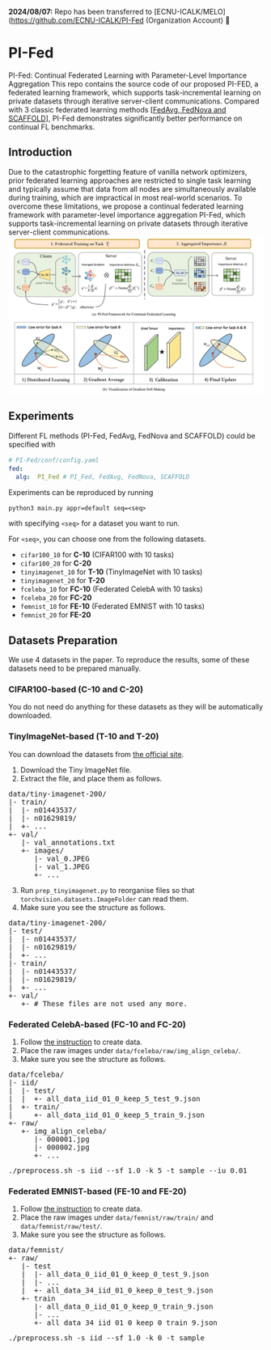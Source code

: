 **2024/08/07:** Repo has been transferred to [ECNU-ICALK/MELO](https://github.com/ECNU-ICALK/PI-Fed (Organization Account) 🔔
# PI-Fed

PI-Fed: Continual Federated Learning with Parameter-Level Importance Aggregation
This repo contains the source code of our proposed PI-FED, a federated learning framework, which supports task-incremental learning on private datasets through iterative server-client communications. 
Compared with 3 classic federated learning methods [[FedAvg, FedNova and SCAFFOLD](https://github.com/rruisong/pytorch_federated_learning)], PI-Fed demonstrates significantly better performance on continual FL benchmarks.

## Introduction
Due to the catastrophic forgetting feature of vanilla network optimizers, prior federated learning approaches are restricted to single task learning and typically assume that data from all nodes are simultaneously available during training, which are impractical in most real-world scenarios. 
To overcome these limitations, we propose a continual federated learning framework with parameter-level importance aggregation PI-Fed, 
which supports task-incremental learning on private datasets through iterative server-client communications.
![main](./plot/main_01.png)


## Experiments
Different FL methods (PI-Fed, FedAvg, FedNova and SCAFFOLD) could be specified with
```yaml
# PI-Fed/conf/config.yaml
fed:
  alg:  PI_Fed # PI_Fed, FedAvg, FedNova, SCAFFOLD
```

Experiments can be reproduced by running

```shell
python3 main.py appr=default seq=<seq> 
```

with specifying `<seq>` for a dataset you want to run.

For `<seq>`, you can choose one from the following datasets.

- `cifar100_10` for **C-10** (CIFAR100 with 10 tasks)
- `cifar100_20` for **C-20**
- `tinyimagenet_10` for **T-10** (TinyImageNet with 10 tasks)
- `tinyimagenet_20` for **T-20**
- `fceleba_10` for **FC-10** (Federated CelebA with 10 tasks)
- `fceleba_20` for **FC-20**
- `femnist_10` for **FE-10** (Federated EMNIST with 10 tasks)
- `femnist_20` for **FE-20**

## Datasets Preparation

We use 4 datasets in the paper. To reproduce the results, some of these datasets need to be prepared manually.

### CIFAR100-based (**C-10** and **C-20**)

You do not need do anything for these datasets as they will be automatically downloaded.

### TinyImageNet-based (**T-10** and **T-20**)

You can download the datasets from [the official site](https://image-net.org/).

1. Download the Tiny ImageNet file.
2. Extract the file, and place them as follows.

<pre>
data/tiny-imagenet-200/
|- train/
|  |- n01443537/
|  |- n01629819/
|  +- ...
+- val/
   |- val_annotations.txt
   +- images/
      |- val_0.JPEG
      |- val_1.JPEG
      +- ...
</pre>

3. Run `prep_tinyimagenet.py` to reorganise files so that `torchvision.datasets.ImageFolder` can read them.
4. Make sure you see the structure as follows.

<pre>
data/tiny-imagenet-200/
|- test/
|  |- n01443537/
|  |- n01629819/
|  +- ...
|- train/
|  |- n01443537/
|  |- n01629819/
|  +- ...
+- val/
   +- # These files are not used any more. 
</pre>



### Federated CelebA-based (**FC-10** and **FC-20**)

1. Follow [the instruction](https://github.com/TalwalkarLab/leaf/tree/master/data/celeba) to create data.
2. Place the raw images under `data/fceleba/raw/img_align_celeba/`.
3. Make sure you see the structure as follows.

<pre>
data/fceleba/
|- iid/
|  |- test/
|  |  +- all_data_iid_01_0_keep_5_test_9.json
|  +- train/ 
|     +- all_data_iid_01_0_keep_5_train_9.json
+- raw/
   +- img_align_celeba/
      |- 000001.jpg
      |- 000002.jpg
      +- ...
</pre>

<pre>
./preprocess.sh -s iid --sf 1.0 -k 5 -t sample --iu 0.01
</pre>
### Federated EMNIST-based (**FE-10** and **FE-20**)

1. Follow [the instruction](https://github.com/TalwalkarLab/leaf/tree/master/data/femnist) to create data.
2. Place the raw images under `data/femnist/raw/train/` and `data/femnist/raw/test/`.
3. Make sure you see the structure as follows.

<pre>
data/femnist/
+- raw/
   |- test
   |  |- all_data_0_iid_01_0_keep_0_test_9.json
   |  |- ...
   |  +- all_data_34_iid_01_0_keep_0_test_9.json
   +- train
      |- all_data_0_iid_01_0_keep_0_train_9.json
      |- ...
      +- all_data_34_iid_01_0_keep_0_train_9.json
</pre>
<pre>
./preprocess.sh -s iid --sf 1.0 -k 0 -t sample
</pre>


